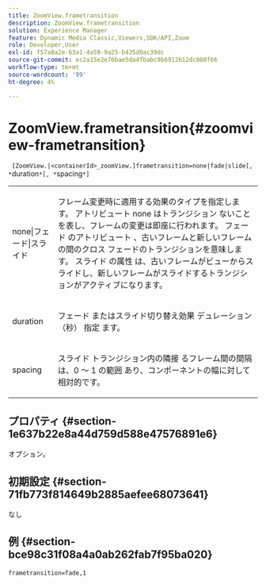 ```yaml
---
title: ZoomView.frametransition
description: ZoomView.frametransition
solution: Experience Manager
feature: Dynamic Media Classic,Viewers,SDK/API,Zoom
role: Developer,User
exl-id: f57a8a2e-63a1-4a59-9a25-b435d0ac39dc
source-git-commit: ec2a15e2e76bae5da4fbabc9b6912b12dc080f66
workflow-type: tm+mt
source-wordcount: '99'
ht-degree: 4%

---
```


# ZoomView.frametransition{#zoomview-frametransition}

` [ZoomView.|<containerId>_zoomView.]frametransition=none|fade|slide[, *`duration`*[, *`spacing`*]`

<table id="table_D5992FCFF26046079089652B211BB6C5"> 
 <tbody> 
  <tr> 
   <td colname="col1"> <p> <span class="codeph"> none|フェード|スライド </span> </p> </td> 
   <td colname="col2"> <p>フレーム変更時に適用する効果のタイプを指定します。 アトリビュート <span class="codeph">none はトランジション </span> ないことを表し、フレームの変更は即座に行われます。 フェード </span> のアトリビュート <span class="codeph">、古いフレームと新しいフレームの間のクロス フェードのトランジションを意味します。 スライド </span> の属性 <span class="codeph"> は、古いフレームがビューからスライドし、新しいフレームがスライドするトランジションがアクティブになります。 </p> </td> 
  </tr> 
  <tr> 
   <td colname="col1"> <p> <span class="codeph"> <span class="varname"> duration </span> </span> </p> </td> 
   <td colname="col2"> <p>フェード </span> またはスライド切り替え効果 <span class="codeph"> デュレーション （秒） <span class="codeph"> 指定 </span> ます。 </p> </td> 
  </tr> 
  <tr> 
   <td colname="col1"> <p> <span class="codeph"> <span class="varname"> spacing </span> </span> </p> </td> 
   <td colname="col2"> <p>スライド </span> トランジション内の隣接 <span class="codeph"> るフレーム間の間隔は、0 </span> ～ <span class="codeph"> 1 </span> の範囲 <span class="codeph"> あり、コンポーネントの幅に対して相対的です。 </p> </td> 
  </tr> 
 </tbody> 
</table>

## プロパティ {#section-1e637b22e8a44d759d588e47576891e6}

オプション。

## 初期設定 {#section-71fb773f814649b2885aefee68073641}

なし

## 例 {#section-bce98c31f08a4a0ab262fab7f95ba020}

`frametransition=fade,1`
